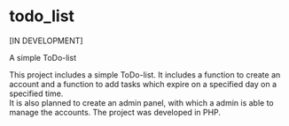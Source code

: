 # todo_list
[IN DEVELOPMENT]

A simple ToDo-list

This project includes a simple ToDo-list.
It includes a function to create an account and a function to add tasks which expire on a specified day on a specified time.  
It is also planned to create an admin panel, with which a admin is able to manage the accounts.
The project was developed in PHP.
